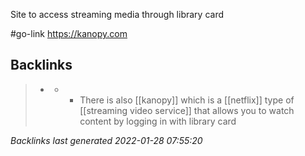 Site to access streaming media through library card

#go-link https://kanopy.com

## Backlinks

> - [](2021-01-16.md)
>   - -	There is also [[kanopy]] which is a [[netflix]] type of [[streaming video service]] that allows you to watch content by logging in with library card

_Backlinks last generated 2022-01-28 07:55:20_
